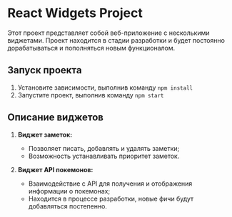 # React Widgets Project

Этот проект представляет собой веб-приложение с несколькими виджетами. Проект находится в стадии разработки и будет постоянно дорабатываться и пополняться новым функционалом.

## Запуск проекта

1. Установите зависимости, выполнив команду `npm install`
2. Запустите проект, выполнив команду `npm start`

## Описание виджетов

1. **Виджет заметок:**

    - Позволяет писать, добавлять и удалять заметки;
    - Возможность устанавливать приоритет заметок.

2. **Виджет API покемонов:**
    - Взаимодействие с API для получения и отображения информации о покемонах;
    - Находится в процессе разработки, новые фичи будут добавляться постепенно.
